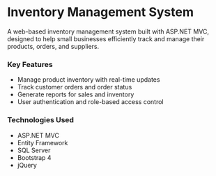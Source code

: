 # Inventory Management System

A web-based inventory management system built with ASP.NET MVC, designed to help small businesses efficiently track and manage their products, orders, and suppliers.

### Key Features
- Manage product inventory with real-time updates
- Track customer orders and order status
- Generate reports for sales and inventory
- User authentication and role-based access control

### Technologies Used
- ASP.NET MVC
- Entity Framework
- SQL Server
- Bootstrap 4
- jQuery



